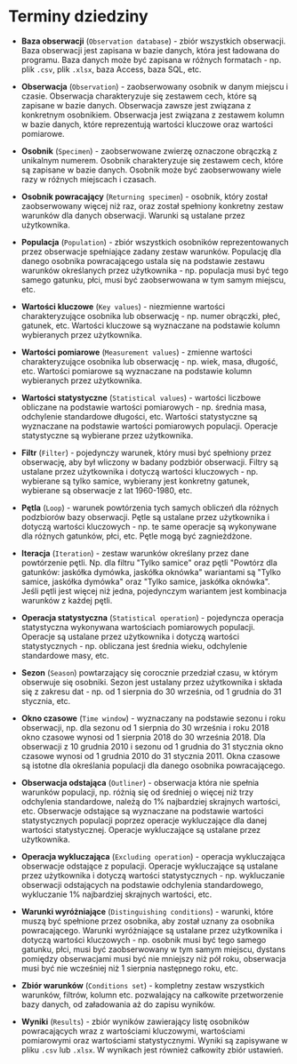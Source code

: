 # Terminy dziedziny

- **Baza obserwacji** (`Observation database`) - zbiór wszystkich obserwacji. Baza obserwacji jest zapisana w bazie danych, która jest ładowana do programu. Baza danych może być zapisana w różnych formatach - np. plik `.csv`, plik `.xlsx`, baza Access, baza SQL, etc.

- **Obserwacja** (`Observation`) - zaobserwowany osobnik w danym miejscu i czasie. Obserwacja charakteryzuje się zestawem cech, które są zapisane w bazie danych. Obserwacja zawsze jest związana z konkretnym osobnikiem. Obserwacja jest związana z zestawem kolumn w bazie danych, które reprezentują wartości kluczowe oraz wartości pomiarowe.

- **Osobnik** (`Specimen`) - zaobserwowane zwierzę oznaczone obrączką z unikalnym numerem. Osobnik charakteryzuje się zestawem cech, które są zapisane w bazie danych. Osobnik może być zaobserwowany wiele razy w różnych miejscach i czasach.

- **Osobnik powracający** (`Returning specimen`) - osobnik, który został zaobserwowany więcej niż raz, oraz został spełniony konkretny zestaw warunków dla danych obserwacji. Warunki są ustalane przez użytkownika.

- **Populacja** (`Population`) - zbiór wszystkich osobników reprezentowanych przez obserwacje spełniające zadany zestaw warunków. Populację dla danego osobnika powracającego ustala się na podstawie zestawu warunków określanych przez użytkownika - np. populacja musi być tego samego gatunku, płci, musi być zaobserwowana w tym samym miejscu, etc.

- **Wartości kluczowe** (`Key values`) - niezmienne wartości charakteryzujące osobnika lub obserwację - np. numer obrączki, płeć, gatunek, etc. Wartości kluczowe są wyznaczane na podstawie kolumn wybieranych przez użytkownika.

- **Wartości pomiarowe** (`Measurement values`) - zmienne wartości charakteryzujące osobnika lub obserwację - np. wiek, masa, długość, etc. Wartości pomiarowe są wyznaczane na podstawie kolumn wybieranych przez użytkownika.

- **Wartości statystyczne** (`Statistical values`) - wartości liczbowe obliczane na podstawie wartości pomiarowych - np. średnia masa, odchylenie standardowe długości, etc. Wartości statystyczne są wyznaczane na podstawie wartości pomiarowych populacji. Operacje statystyczne są wybierane przez użytkownika.

- **Filtr** (`Filter`) - pojedynczy warunek, który musi być spełniony przez obserwację, aby był wliczony w badany podzbiór obserwacji. Filtry są ustalane przez użytkownika i dotyczą wartości kluczowych - np. wybierane są tylko samice, wybierany jest konkretny gatunek, wybierane są obserwacje z lat 1960-1980, etc.

- **Pętla** (`Loop`) - warunek powtórzenia tych samych obliczeń dla różnych podzbiorów bazy obserwacji. Pętle są ustalane przez użytkownika i dotyczą wartości kluczowych - np. te same operacje są wykonywane dla różnych gatunków, płci, etc. Pętle mogą być zagnieżdżone.

- **Iteracja** (`Iteration`) - zestaw warunków określany przez dane powtórzenie pętli. Np. dla filtru "Tylko samice" oraz pętli "Powtórz dla gatunków: jaskółka dymówka, jaskółka oknówka" wariantami są "Tylko samice, jaskółka dymówka" oraz "Tylko samice, jaskółka oknówka". Jeśli pętli jest więcej niż jedna, pojedynczym wariantem jest kombinacja warunków z każdej pętli.

- **Operacja statystyczna** (`Statistical operation`) - pojedyncza operacja statystyczna wykonywana wartościach pomiarowych populacji. Operacje są ustalane przez użytkownika i dotyczą wartości statystycznych - np. obliczana jest średnia wieku, odchylenie standardowe masy, etc.

- **Sezon** (`Season`) powtarzający się corocznie przedział czasu, w którym obserwuje się osobniki. Sezon jest ustalany przez użytkownika i składa się z zakresu dat - np. od 1 sierpnia do 30 września, od 1 grudnia do 31 stycznia, etc.

- **Okno czasowe** (`Time window`) - wyznaczany na podstawie sezonu i roku obserwacji, np. dla sezonu od 1 sierpnia do 30 września i roku 2018 okno czasowe wynosi od 1 sierpnia 2018 do 30 września 2018. Dla obserwacji z 10 grudnia 2010 i sezonu od 1 grudnia do 31 stycznia okno czasowe wynosi od 1 grudnia 2010 do 31 stycznia 2011. Okna czasowe są istotne dla określania populacji dla danego osobnika powracającego.

- **Obserwacja odstająca** (`Outliner`) - obserwacja która nie spełnia warunków populacji, np. różnią się od średniej o więcej niż trzy odchylenia standardowe, należą do 1% najbardziej skrajnych wartości, etc. Obserwacje odstające są wyznaczane na podstawie wartości statystycznych populacji poprzez operacje wykluczające dla danej wartości statystycznej. Operacje wykluczające są ustalane przez użytkownika.

- **Operacja wykluczająca** (`Excluding operation`) - operacja wykluczająca obserwacje odstające z populacji. Operacje wykluczające są ustalane przez użytkownika i dotyczą wartości statystycznych - np. wykluczanie obserwacji odstających na podstawie odchylenia standardowego, wykluczanie 1% najbardziej skrajnych wartości, etc.

- **Warunki wyróżniające** (`Distinguishing conditions`) - warunki, które muszą być spełnione przez osobnika, aby został uznany za osobnika powracającego. Warunki wyróżniające są ustalane przez użytkownika i dotyczą wartości kluczowych - np. osobnik musi być tego samego gatunku, płci, musi być zaobserwowany w tym samym miejscu, dystans pomiędzy obserwacjami musi być nie mniejszy niż pół roku, obserwacja musi być nie wcześniej niż 1 sierpnia następnego roku, etc.

- **Zbiór warunków** (`Conditions set`) - kompletny zestaw wszystkich warunków, filtrów, kolumn etc. pozwalający na całkowite przetworzenie bazy danych, od załadowania aż do zapisu wyników.

- **Wyniki** (`Results`) - zbiór wyników zawierający listę osobników powracających wraz z wartościami kluczowymi, wartościami pomiarowymi oraz wartościami statystycznymi. Wyniki są zapisywane w pliku `.csv` lub `.xlsx`. W wynikach jest również całkowity zbiór ustawień.
